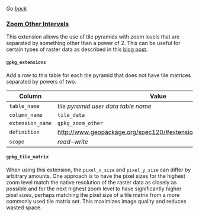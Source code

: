 _Go [back](../getting-started.md)_

### [Zoom Other Intervals](http://www.geopackage.org/spec120/#extension_zoom_other_intervals)
This extension allows the use of tile pyramids with zoom levels that are separated by something other than a power of 2. This can be useful for certain types of raster data as described in this [blog post](http://geopackage.blogspot.com/2015/11/powers-of-two-scale-sets.html).

#### `gpkg_extensions`
Add a row to this table for each tile pyramid that does not have tile matrices separated by powers of two.

| Column        | Value           |
| ------------- |-------------|
| `table_name`  | _tile pyramid user data table name_ |
| `column_name` | `tile_data`|
| `extension_name` | `gpkg_zoom_other` |
| `definition`  | http://www.geopackage.org/spec120/#extension_zoom_other_intervals |
| `scope`   | _read-write_  |

#### `gpkg_tile_matrix` 
When using this extension, the `pixel_x_size` and `pixel_y_size` can differ by arbitrary amounts. One approach is to have the pixel sizes for the highest zoom level match the native resolution of the raster data as closely as possible and for the next highest zoom level to have significantly higher pixel sizes, perhaps matching the pixel size of a tile matrix from a more commonly used tile matrix set. This maximizes image quality and reduces wasted space.


